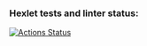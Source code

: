 ### Hexlet tests and linter status:
[![Actions Status](https://github.com/m333rcury/php-project-45/workflows/hexlet-check/badge.svg)](https://github.com/m333rcury/php-project-45/actions)